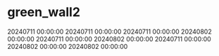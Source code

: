 # green_wall2
20240711 00:00:00
20240711 00:00:00
20240711 00:00:00
20240802 00:00:00
20240711 00:00:00
20240802 00:00:00
20240711 00:00:00
20240802 00:00:00
20240802 00:00:00